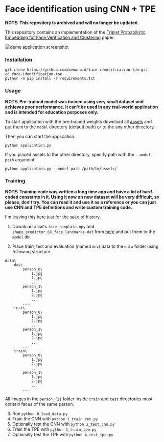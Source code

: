# Face identification using CNN + TPE

**NOTE: This repository is archived and will no longer be updated.**

This repository contains an implementation of the 
[Triplet Probabilistic Embedding for Face Verification and Clustering](https://arxiv.org/abs/1604.05417) paper.

![demo application screenshot](https://storage.yandexcloud.net/meownoid-pro-static/external/github/face-identification-tpe/screenshot.png)

### Installation

```shell script
git clone https://github.com/meownoid/face-identification-tpe.git
cd face-identification-tpe
python -m pip install -r requirements.txt
```

### Usage

**NOTE: Pre-trained model was trained using very small dataset and achieves poor performance. It can't be used in
any real-world application and is intended for education purposes only.**

To start application with the pre-trained weights download all
[assets](https://yadi.sk/d/zIWpWyX73ACTAg) and put them to the `model` directory (default path) or
to the any other directory.
 
Then you can start the application.
 
 ```shell script
python application.py
```

If you placed assets to the other directory, specify path with the `--model-path` argument.

 ```shell script
python application.py --model-path /path/to/assets/
```

### Training

**NOTE: Training code was written a long time ago and have a lot of hard-coded constants in it.
Using it now on new dataset will be very difficult, so please, don't try. You can read it and use it as a reference
or you can just use CNN and TPE definitions and write custom training code.**

I'm leaving this here just for the sake of history.

1. Download assets `face_template.npy` and `shape_predictor_68_face_landmarks.dat` 
from [here](https://yadi.sk/d/zIWpWyX73ACTAg) and put them to the `model` dir.

2. Place train, test and evaluation (named `dev`) data to the `data` folder using following structure.
```
data\
    dev\
        person_0\
            1.jpg
            2.jpg
            ...
        person_1\
            1.jpg
            2.jpg
            ...
        ...
    test\
        person_0\
            1.jpg
            2.jpg
            ...
        person_1\
            1.jpg
            2.jpg
            ...
        ...
    train\
        person_0\
            1.jpg
            2.jpg
            ...
        person_1\
            1.jpg
            2.jpg
            ...
        ...
```

All images in the `person_{i}` folder inside `train` and `test` directories
must contain faces of the same person.

3. Run `python 0_load_data.py`
4. Train the CNN with `python 1_train_cnn.py`
5. Optionally test the CNN with `python 2_test_cnn.py`
6. Train the TPE with `python 3_train_tpe.py`
7. Optionally test the TPE with `python 4_test_tpe.py`

